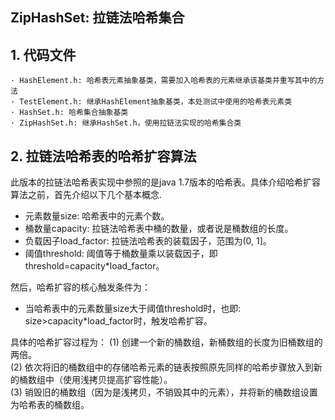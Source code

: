 ## ZipHashSet: 拉链法哈希集合

## 1. 代码文件
```
· HashElement.h: 哈希表元素抽象基类，需要加入哈希表的元素继承该基类并重写其中的方法
· TestElement.h: 继承HashElement抽象基类，本处测试中使用的哈希表元素类
· HashSet.h: 哈希集合抽象基类
· ZipHashSet.h: 继承HashSet.h，使用拉链法实现的哈希集合类
```

## 2. 拉链法哈希表的哈希扩容算法
此版本的拉链法哈希表实现中参照的是java 1.7版本的哈希表。具体介绍哈希扩容算法之前，首先介绍以下几个基本概念.

+ 元素数量size: 哈希表中的元素个数。
+ 桶数量capacity: 拉链法哈希表中桶的数量，或者说是桶数组的长度。
+ 负载因子load_factor: 拉链法哈希表的装载因子，范围为\(0, 1]。
+ 阈值threshold: 阈值等于桶数量乘以装载因子，即threshold=capacity\*load_factor。

然后，哈希扩容的核心触发条件为：

+ 当哈希表中的元素数量size大于阈值threshold时，也即: size>capacity\*load_factor时，触发哈希扩容。

具体的哈希扩容过程为：
(1) 创建一个新的桶数组，新桶数组的长度为旧桶数组的两倍。  
(2) 依次将旧的桶数组中的存储哈希元素的链表按照原先同样的哈希步骤放入到新的桶数组中（使用浅拷贝提高扩容性能）。  
(3) 销毁旧的桶数组（因为是浅拷贝，不销毁其中的元素），并将新的桶数组设置为哈希表的桶数组。


